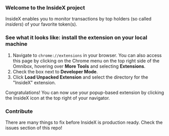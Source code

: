 
### Welcome to the InsideX project
InsideX enables you to monitor transactions by top holders (so called *insiders*) of your favorite token(s).

### See what it looks like: install the extension on your local machine

1.  Navigate to  `chrome://extensions`  in your browser. You can also access this page by clicking on the Chrome menu on the top right side of the Omnibox, hovering over  **More Tools**  and selecting  **Extensions**.
2.  Check the box next to  **Developer Mode**.
3.  Click  **Load Unpacked Extension**  and select the directory for the "InsideX" extension.

Congratulations! You can now use your popup-based extension by clicking the InsideX icon at the top right of your navigator.

### Contribute

There are many things to fix before InsideX is production ready. Check the issues section of this repo!
